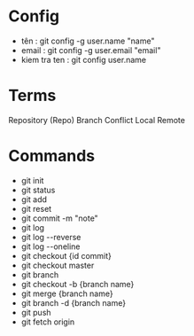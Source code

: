 # Config

- tên : git config -g user.name "name"
- email : git config -g user.email "email"
- kiem tra ten : git config user.name

# Terms

Repository (Repo)
Branch
Conflict <!-- Xung dot-->
Local
Remote

# Commands

- git init <!-- tao git repository -->
- git status <!-- xem trang thai du an thay doi-->
- git add <!-- Chuan bi luu  lai du an-->
- git reset <!-- xoa tat ca nhung thu muc da chon-->
- git commit -m "note" <!--Ghi chu truoc khi luu-->
- git log <!-- Xem cac phien ban commit từ mới đến cũ-->
- git log --reverse <!-- Nguoc lai-->
- git log --oneline <!-- Cac commit dau tien o tren cung -->
- git checkout {id commit} <!-- Quay tro lai commit-->
- git checkout master <!-- Quay tro lai phien ban moi nhat-->
- git branch <!-- Cành mặt định là master -->
- git checkout -b {branch name} <!-- Tao branch mới -->
- git merge {branch name} <!-- Tong hop cac branch-->
- git branch -d {branch name} <!-- Xoa branch-->
- git push <!-- Day tu local len remote-->
- git fetch origin 
